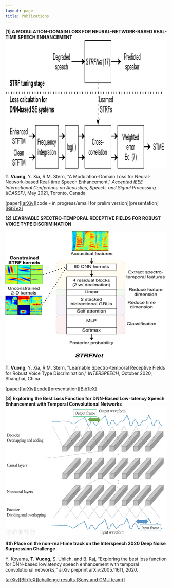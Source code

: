 ```yaml
---
layout: page
title: Publications
---
```


**[1] A MODULATION-DOMAIN LOSS FOR NEURAL-NETWORK-BASED REAL-TIME SPEECH ENHANCEMENT**
<img src="/assets/img/stme-flow.png" width="600" height="400">

**T. Vuong**, Y. Xia, R.M. Stern, "A Modulation-Domain Loss for Neural-Network-based Real-time Speech Enhancement," *Accepted IEEE International Conference on Acoustics, Speech, and Signal Processing (ICASSP)*, May 2021, Toronto, Canada 

[paper][[arXiv](https://arxiv.org/abs/2102.07330)][code - in progress/email for prelim version][presentation][[BibTeX](citations/modulation_citation.bib)]


**[2] LEARNABLE SPECTRO-TEMPORAL RECEPTIVE FIELDS FOR ROBUST VOICE TYPE DISCRIMINATION**

<img src="/assets/img/STRFNet.png" width="600" height="400">

**T. Vuong**, Y. Xia, R.M. Stern, "Learnable Spectro-temporal Receptive Fields for Robust Voice Type Discrimination," *INTERSPEECH*, October 2020, Shanghai, China

[[paper](https://www.isca-speech.org/archive/Interspeech_2020/pdfs/1878.pdf)][[arXiv](https://arxiv.org/abs/2010.09151)][[code](https://github.com/raymondxyy/strfnet-IS2020)][presentation][[BibTeX](citations/learnable_citation.bib)]

**[3] Exploring the Best Loss Function for DNN-Based Low-latency Speech Enhancement with Temporal Convolutional Networks**
<img src="/assets/img/nc_layers.png" width="600" height="400">

**4th Place on the non-real-time track on the Interspeech 2020 Deep Noise Surpression Challenge**

Y. Koyama, **T. Vuong**, S. Uhlich, and B. Raj, “Exploring the best loss function for DNN-based lowlatency speech enhancement with temporal convolutional networks,” arXiv preprint arXiv:2005.11611, 2020.

[[arXiv](https://arxiv.org/abs/2005.11611)][[BibTeX](citations/dns_challenge_citatation.bib)][[challenge results (Sony and CMU team)](https://www.microsoft.com/en-us/research/academic-program/deep-noise-suppression-challenge-interspeech-2020/#!results)]


